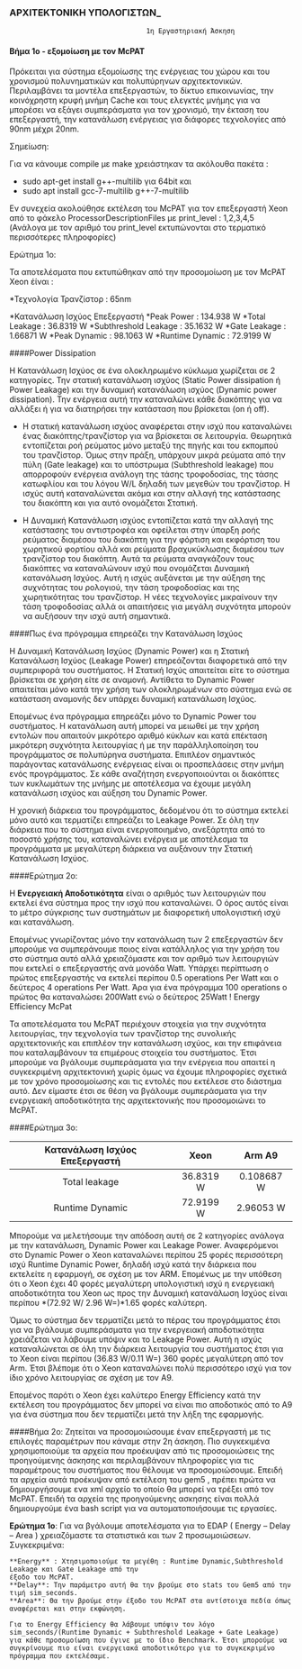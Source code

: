 

### ΑΡΧΙΤΕΚΤΟΝΙΚΗ ΥΠΟΛΟΓΙΣΤΩΝ_  
                                      1η Εργαστηριακή Άσκηση




#### Βήμα 1ο - εξομοίωση με τον McPAT

Πρόκειται για σύστημα εξομοίωσης της ενέργειας του χώρου και του χρονισμού πολυνηματικών και πολυπύρηνων αρχιτεκτονικών. Περιλαμβάνει τα μοντέλα επεξεργαστών, το δίκτυο επικοινωνίας, την κοινόχρηστη κρυφή μνήμη Cache και τους ελεγκτές μνήμης για να μπορέσει να εξάγει συμπεράσματα για τον χρονισμό, την έκταση του επεξεργαστή, την κατανάλωση ενέργειας για διάφορες τεχνολογίες από 90nm μέχρι 20nm.

Σημείωση:

Για να κάνουμε compile με make χρειάστηκαν τα ακόλουθα πακέτα :

* sudo apt-get install g++-multilib για 64bit και
* sudo apt install gcc-7-multilib g++-7-multilib

Εν συνεχεία ακολούθησε εκτέλεση του McPAT για τον επεξεργαστή Xeon από το φάκελο ProcessorDescriptionFiles με print_level : 1,2,3,4,5 (Ανάλογα με τον αριθμό του print_level εκτυπώνονται στο τερματικό περισσότερες πληροφορίες)

Ερώτημα 1o:  

Τα αποτελέσματα που εκτυπώθηκαν από την προσομοίωση με τον McPAT Xeon έίναι :

*Τεχνολογία Τρανζίστορ : 65nm

*Κατανάλωση Ισχύος Επεξεργαστή
    *Peak Power : 134.938 W
    *Total Leakage : 36.8319 W
        *Subthreshold Leakage : 35.1632 W
        *Gate Leakage : 1.66871 W
    *Peak Dynamic : 98.1063 W
        *Runtime Dynamic : 72.9199 W

####Power Dissipation

Η Κατανάλωση Ισχύος σε ένα ολοκληρωμένο κύκλωμα χωρίζεται σε 2 κατηγορίες. Την στατική κατανάλωση ισχύος (Static Power dissipation ή Power Leakage) και την δυναμική κατανάλωση ισχύος (Dynamic power dissipation). Την ενέργεια αυτή την καταναλώνει κάθε διακόπτης για να αλλάξει ή για να διατηρήσει την κατάσταση που βρίσκεται (on ή off).

* Η στατική κατανάλωση ισχύος αναφέρεται στην ισχύ που καταναλώνει ένας διακόπτης/τρανζίστορ για να βρίσκεται σε λειτουργία. Θεωρητικά εντοπίζεται ροή ρεύματος μόνο μεταξύ της πηγής και του εκπομπού του τρανζίστορ. Όμως στην πράξη, υπάρχουν μικρά ρεύματα από την πύλη (Gate leakage) και το υπόστρωμα (Subthreshold leakage) που απορροφούν ενέργεια ανάλογη της τάσης τροφοδοσίας, της τάσης κατωφλίου και του λόγου W/L δηλαδή των μεγεθών του τρανζίστορ. Η ισχύς αυτή καταναλώνεται ακόμα και στην αλλαγή της κατάστασης του διακόπτη και για αυτό ονομάζεται Στατική.

* Η Δυναμική Κατανάλωση ισχύος εντοπίζεται κατά την αλλαγή της κατάστασης του αντιστροφέα και οφείλεται στην ύπαρξη ροής ρεύματος διαμέσου του διακόπτη για την φόρτιση και εκφόρτιση του χωρητικού φορτίου αλλά και ρεύματα βραχυκύκλωσης διαμέσου των τρανζίστορ του διακόπτη. Αυτά τα ρεύματα αναγκάζουν τους διακόπτες να καταναλώνουν ισχύ που ονομάζεται Δυναμική κατανάλωση Ισχύος. Αυτή η ισχύς αυξάνεται με την αύξηση της συχνότητας του ρολογιού, την τάση τροφοδοσίας και της χωρητικότητας του τρανζίστορ. Η νέες τεχνολογίες μικραίνουν την τάση τροφοδοσίας αλλά οι απαιτήσεις για μεγάλη συχνότητα μπορούν να αυξήσουν την ισχύ αυτή σημαντικά.

####Πως ένα πρόγραμμα επηρεάζει την Κατανάλωση Ισχύος

Η Δυναμική Κατανάλωση Ισχύος (Dynamic Power) και η Στατική Κατανάλωση Ισχύος (Leakage Power) επηρεάζονται διαφορετικά από την συμπεριφορά του συστήματος. Η Στατική Ισχύς απαιτείται είτε το σύστημα βρίσκεται σε χρήση είτε σε αναμονή. Αντίθετα το Dynamic Power απαιτείται μόνο κατά την χρήση των ολοκληρωμένων στο σύστημα ενώ σε κατάσταση αναμονής δεν υπάρχει δυναμική κατανάλωση Ισχύος.

Επομένως ένα πρόγραμμα επηρεάζει μόνο το Dynamic Power του συστήματος. Η κατανάλωση αυτή μπορεί να μειωθεί με την χρήση εντολών που απαιτούν μικρότερο αριθμό κύκλων και κατά επέκταση μικρότερη συχνότητα λειτουργίας ή με την παράλληλοποίηση του προγράμματος σε πολυπύρηνα συστήματα. Επιπλέον σημαντικός παράγοντας κατανάλωσης ενέργειας είναι οι προσπελάσεις στην μνήμη ενός προγράμματος. Σε κάθε αναζήτηση ενεργοποιούνται οι διακόπτες των κυκλωμάτων της μνήμης με αποτέλεσμα να έχουμε μεγάλη κατανάλωση ισχύος και αύξηση του Dynamic Power.

Η χρονική διάρκεια του προγράμματος, δεδομένου ότι το σύστημα εκτελεί μόνο αυτό και τερματίζει επηρεάζει το Leakage Power. Σε όλη την διάρκεια που το σύστημα είναι ενεργοποιημένο, ανεξάρτητα από το ποσοστό χρήσης του, καταναλώνει ενέργεια με αποτέλεσμα τα προγράμματα με μεγαλύτερη διάρκεια να αυξάνουν την Στατική Κατανάλωση Ισχύος.
    


####Ερώτημα 2o:  

Η **Ενεργειακή Αποδοτικότητα** είναι ο αριθμός των λειτουργιών που εκτελεί ένα σύστημα προς την ισχύ που καταναλώνει. Ο όρος αυτός είναι το μέτρο σύγκρισης των συστημάτων με διαφορετική υπολογιστική ισχύ και κατανάλωση.

Επομένως γνωρίζοντας μόνο την κατανάλωση των 2 επεξεργαστών δεν μπορούμε να συμπεράνουμε ποιος είναι κατάλληλος για την χρήση του στο σύστημα αυτό αλλά χρειαζόμαστε και τον αριθμό των λειτουργιών που εκτελεί ο επεξεργαστής ανά μονάδα Watt. Υπάρχει περίπτωση ο πρώτος επεξεργαστής να εκτελεί περίπου 0.5 operations Per Watt και ο δεύτερος 4 operations Per Watt. Άρα για ένα πρόγραμμα 100 operations ο πρώτος θα καταναλώσει 200Watt ενώ ο δεύτερος 25Watt !
Energy Efficiency McPat

Τα αποτελέσματα του McPAT περιέχουν στοιχεία για την συχνότητα λειτουργίας, την τεχνολογία των τρανζίστορ της συνολικής αρχιτεκτονικής και επιπλέον την κατανάλωση ισχύος, και την επιφάνεια που καταλαμβάνουν τα επιμέρους στοιχεία του συστήματος. Έτσι μπορούμε να βγάλουμε συμπεράσματα για την ενέργεια που απαιτεί η συγκεκριμένη αρχιτεκτονική χωρίς όμως να έχουμε πληροφορίες σχετικά με τον χρόνο προσομοίωσης και τις εντολές που εκτέλεσε στο διάστημα αυτό. Δεν είμαστε έτσι σε θέση να βγάλουμε συμπεράσματα για την ενεργειακή αποδοτικότητα της αρχιτεκτονικής που προσομοιώνει το McPAT.  


####Ερώτημα 3ο:


| Κατανάλωση Ισχύος Επεξεργαστή |  Xeon  |  Arm A9  |
| :---:             |    :----:     |   :----:      |  
| Total leakage     | 36.8319 W     | 0.108687 W    |
| Runtime Dynamic   | 72.9199 W     | 2.96053 W     |

Μπορούμε να μελετήσουμε την απόδοση αυτή σε 2 κατηγορίες ανάλογα με την κατανάλωση, Dynamic Power και Leakage Power. Αναφερόμενοι στο Dynamic Power ο Xeon καταναλώνει περίπου 25 φορές περισσότερη ισχύ Runtime Dynamic Power, δηλαδή ισχύ κατά την διάρκεια που εκτελείτε η εφαρμογή, σε σχέση με τον ARM. Επομένως με την υπόθεση ότι ο Xeon έχει 40 φορές μεγαλύτερη υπολογιστική ισχύ η ενεργειακή αποδοτικότητα του Xeon ως προς την Δυναμική κατανάλωση Ισχύος είναι περίπου *(72.92 W/ 2.96 W=)*1.65 φορές καλύτερη.

Όμως το σύστημα δεν τερματίζει μετά το πέρας του προγράμματος έτσι για να βγάλουμε συμπεράσματα για την ενεργειακή αποδοτικότητα χρειάζεται να λάβουμε υπόψιν και το Leakage Power. Αυτή η ισχύς καταναλώνεται σε όλη την διάρκεια λειτουργία του συστήματος έτσι για το Xeon είναι περίπου (36.83 W/0.11 W=) 360 φορές μεγαλύτερη από τον Arm. Έτσι βλέπομε ότι ο Xeon καταναλώνει πολύ περισσότερο ισχύ για τον ίδιο χρόνο λειτουργίας σε σχέση με τον Α9.

Επομένoς παρότι ο Xeon έχει καλύτερο Energy Efficiency κατά την εκτέλεση του προγράμματος δεν μπορεί να είναι πιο αποδοτικός από το Α9 για ένα σύστημα που δεν τερματίζει μετά την λήξη της εφαρμογής.



####Βήμα 2ο:
Ζητείται να προσομοιώσουμε έναν επεξεργαστή με τις επιλογές παραμέτρων που κάναμε στην 2η άσκηση. Πιο συγκεκιμένα χρησιμοποιούμε τα αρχεία που προέκυψαν από τις προσομοιώσεις της προηγούμενης άσκησης και περιλαμβάνουν πληροφορίες για τις παραμέτρους του συστήματος που θέλουμε να προσομοιώσουμε. Επειδή τα αρχεία αυτά προέκυψαν από εκτέλεση του gem5 , πρέπει πρώτα να δημιουργήσουμε ενα xml αρχείο το οποίο θα μπορεί να τρέξει από τον McPAT. Επειδή τα αρχεία της προηγούμενης ασκησης είναι πολλά δημιουργούμε ένα bash script για να αυτοματοποιήσουμε τις εργασίες.

**Eρώτημα 1ο**:
Για να βγάλουμε αποτελέσματα για το EDAP ( Energy – Delay – Area ) χρειαζόμαστε τα στατιστικά και των 2 προσωμοιώσεων. Συγκεκριμένα:

    **Energy** : Χτησιμοποιούμε τα μεγέθη : Runtime Dynamic,Subthreshold Leakage και Gate Leakage από την           
    έξοδο του McPAT.
    **Delay**: Την παράμετρο αυτή θα την βρούμε στο stats του Gem5 από την τιμή sim_seconds.
    **Area**: Θα την βρούμε στην έξοδο του McPAT στα αντίστοιχα πεδία όπως αναφέρεται και στην εκφώνηση.

    Για το Energy Efficiency θα λάβουμε υπόψιν τον λόγο sim_seconds/(Runtime Dynamic + Subthreshold Leakage + Gate Leakage) για κάθε προσομοίωση που έγινε με το ίδιο Benchmark. Έτσι μπορούμε να συγκρίνουμε πιο είναι ενεργειακά αποδοτικότερο για το συγκεκριμένο πρόγραμμα που εκτελέσαμε.
